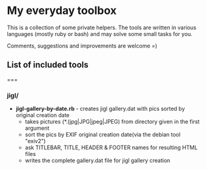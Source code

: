 # My everyday toolbox

This is a collection of some private helpers. The tools are written in various languages (mostly ruby or bash) and may solve some small tasks for you.

Comments, suggestions and improvements are welcome =)


## List of included tools
===
### jigl/
* **jigl-gallery-by-date.rb** - creates jigl gallery.dat with pics sorted by original creation date<br>
  - takes pictures (*.(jpg|JPG|jpeg|JPEG) from directory given in the first argument
  - sort the pics by EXIF original creation date(via the debian tool "exiv2")
  - ask TITLEBAR, TITLE, HEADER & FOOTER names for resulting HTML files
  - writes the complete gallery.dat file for jigl gallery creation
